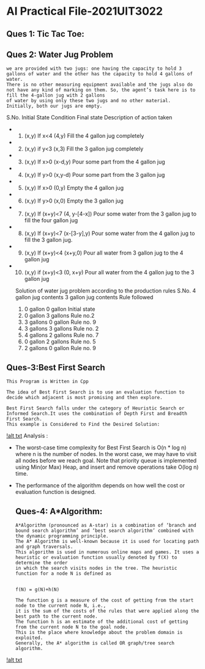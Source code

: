 # AI Practical File-2021UIT3022

## Ques 1: Tic Tac Toe:
## Ques 2: Water Jug Problem
    we are provided with two jugs: one having the capacity to hold 3 gallons of water and the other has the capacity to hold 4 gallons of water. 
    There is no other measuring equipment available and the jugs also do not have any kind of marking on them. So, the agent’s task here is to fill the 4-gallon jug with 2 gallons 
    of water by using only these two jugs and no other material. Initially, both our jugs are empty.

S.No.	Initial State	Condition	Final state	Description of action taken
* 1.	(x,y)	If x<4	(4,y)	Fill the 4 gallon jug completely
* 2.	(x,y)	if y<3	(x,3)	Fill the 3 gallon jug completely
* 3.	(x,y)	If x>0	(x-d,y)	Pour some part from the 4 gallon jug
* 4.	(x,y)	If y>0	(x,y-d)	Pour some part from the 3 gallon jug
* 5.	(x,y)	If x>0	(0,y)	Empty the 4 gallon jug
* 6.	(x,y)	If y>0	(x,0)	Empty the 3 gallon jug
* 7.	(x,y)	If (x+y)<7	(4, y-[4-x])	Pour some water from the 3 gallon jug to fill the four gallon jug
* 8.	(x,y)	If (x+y)<7	(x-[3-y],y)	Pour some water from the 4 gallon jug to fill the 3 gallon jug.
* 9.	(x,y)	If (x+y)<4	(x+y,0)	Pour all water from 3 gallon jug to the 4 gallon jug
* 10.	(x,y)	if (x+y)<3	(0, x+y)	Pour all water from the 4 gallon jug to the 3 gallon jug


    Solution of water jug problem according to the production rules
    S.No.	4 gallon jug contents	3 gallon jug contents	Rule followed
    1.	0 gallon	0 gallon	Initial state
    2.	0 gallon	3 gallons	Rule no.2
    3.	3 gallons	0 gallon	Rule no. 9
    4.	3 gallons	3 gallons	Rule no. 2
    5.	4 gallons	2 gallons	Rule no. 7
    6.	0 gallon	2 gallons	Rule no. 5
    7.	2 gallons	0 gallon	Rule no. 9
## Ques-3:Best First Search
    This Program is Written in Cpp
    
    The idea of Best First Search is to use an evaluation function to decide which adjacent is most promising and then explore.

    Best First Search falls under the category of Heuristic Search or Informed Search.It uses the combination of Depth First and Breadth First Search.
    This example is Considered to Find the Desired Solution:
    
[!alt txt]('https://media.geeksforgeeks.org/wp-content/uploads/BFS2.png')
Analysis : 

* The worst-case time complexity for Best First Search is O(n * log n) where n is the number of nodes. In the worst case, we may have to visit all nodes before we reach goal. Note that priority queue is implemented using Min(or Max) Heap, and insert and remove operations take O(log n) time.
* The performance of the algorithm depends on how well the cost or evaluation function is designed.

  ## Ques-4: A*Algorithm:
      A*Algorithm (pronounced as A-star) is a combination of ‘branch and bound search algorithm’ and ‘best search algorithm’ combined with the dynamic programming principle.
      The A* Algorithm is well-known because it is used for locating path and graph traversals.
      This algorithm is used in numerous online maps and games. It uses a heuristic or evaluation function usually denoted by f(X) to determine the order
      in which the search visits nodes in the tree. The heuristic function for a node N is defined as


      f(N) = g(N)+h(N)

      The function g is a measure of the cost of getting from the start node to the current node N, i.e., 
      it is the sum of the costs of the rules that were applied along the best path to the current node. 
      The function h is an estimate of the additional cost of getting from the current node N to the goal node. 
      This is the place where knowledge about the problem domain is exploited. 
      Generally, the A* algorithm is called OR graph/tree search algorithm.
[!alt txt]('https://raw.githubusercontent.com/Codecademy/docs/main/media/a-star-example-graph.png')
